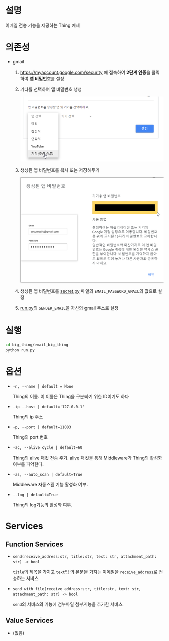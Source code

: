 # 설명

이메일 전송 기능을 제공하는 Thing 예제

# 의존성

- gmail
    1. https://myaccount.google.com/security 에 접속하여 **2단계 인증**을 클릭하여 **앱 비밀번호**를 설정 
    2. 기타를 선택하여 앱 비밀번호 생성
        
        ![Untitled](img/gen_password1.png)
        
    3. 생성된 앱 비밀번호를 복사 또는 저장해두기
        
        ![Untitled](img/gen_password2.png)
        
    4. 생성된 앱 비밀번호를 [secret.py](http://secret.py/) 파일의 `EMAIL_PASSWORD_GMAIL`의 값으로 설정
    5. [run.py](http://run.py/)의 `SENDER_EMAIL`을 자신의 gmail 주소로 설정

# 실행

```bash
cd big_thing/email_big_thing
python run.py
```

# 옵션

- `-n, --name | default = None`
    
    Thing의 이름. 이 이름은 Thing을 구분하기 위한 ID이기도 하다 
    
- `-ip --host | default='127.0.0.1'`
    
    Thing의 ip 주소
    
- `-p, --port | default=11083`
    
    Thing의 port 번호
    
- `-ac, --alive_cycle | default=60`
    
    Thing의 alive 패킷 전송 주기. alive 패킷을 통해 Middleware가 Thing의 활성화 여부를 파악한다. 
    
- `-as, --auto_scan | default=True`
    
    Middleware 자동스캔 기능 활성화 여부.
    
- `--log | default=True`
    
    Thing의 log기능의 활성화 여부. 
    

# Services

## Function Services

- `send(receive_address:str, title:str, text: str, attachment_path: str) -> bool`
    
    `title`의 제목을 가지고 `text`입 의 본문을 가지는 이메일을 `receive_address`로 전송하는 서비스. 
    
- `send_with_file(receive_address:str, title:str, text: str, attachment_path: str) -> bool`
    
    `send`의 서비스의 기능에 첨부파일 첨부기능을 추가한 서비스.
    

## Value Services

- (없음)